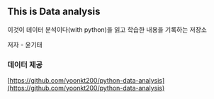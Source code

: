 ## This is Data analysis

이것이 데이터 분석이다(with python)을 읽고 학습한 내용을 기록하는 저장소

저자 - 윤기태



### 데이터 제공

[https://github.com/yoonkt200/python-data-analysis](https://github.com/yoonkt200/python-data-analysis)